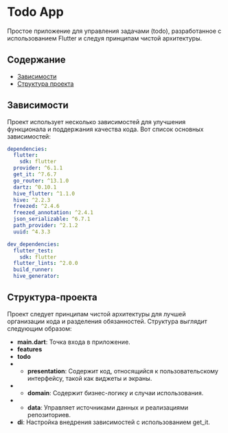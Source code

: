 # Todo App

Простое приложение для управления задачами (todo), разработанное с использованием Flutter и следуя принципам чистой архитектуры.

## Содержание
- [Зависимости](#зависимости)
- [Структура проекта](#Структура-проекта)


## Зависимости
Проект использует несколько зависимостей для улучшения функционала и поддержания качества кода. Вот список основных зависимостей:

```yaml
dependencies:
  flutter:
    sdk: flutter
  provider: ^6.1.1
  get_it: ^7.6.7
  go_router: ^13.1.0
  dartz: ^0.10.1
  hive_flutter: ^1.1.0
  hive: ^2.2.3
  freezed: ^2.4.6
  freezed_annotation: ^2.4.1
  json_serializable: ^6.7.1
  path_provider: ^2.1.2
  uuid: ^4.3.3

dev_dependencies:
  flutter_test:
    sdk: flutter
  flutter_lints: ^2.0.0
  build_runner: 
  hive_generator:
```

## Структура-проекта
Проект следует принципам чистой архитектуры для лучшей организации кода и разделения обязанностей. Структура выглядит следующим образом:

- **main.dart**: Точка входа в приложение.
- **features**
- **todo**
- - **presentation**: Содержит код, относящийся к пользовательскому интерфейсу, такой как виджеты и экраны.
- - **domain**: Содержит бизнес-логику и случаи использования.
- - **data**: Управляет источниками данных и реализациями репозиториев.
- **di**: Настройка внедрения зависимостей с использованием get_it.
